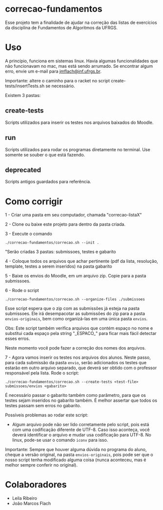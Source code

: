 # correcao-fundamentos

Esse projeto tem a finalidade de ajudar na correção das listas de exercícios da disciplina de Fundamentos de Algoritmos da UFRGS.

# Uso

A princípio, funciona em sistemas linux. Havia algumas funcionalidades que não funcionavam no mac, mas está sendo arrumado. Se encontrar algum erro, envie um e-mail para jmflach@inf.ufrgs.br.

Importante: altere o caminho para o racket no script create-tests/insertTests.sh se necessário.

Existem 3 pastas:

## create-tests

Scripts utilizados para inserir os testes nos arquivos baixados do Moodle.


## run

Scripts utilizados para rodar os programas diretamente no terminal. Use somente se souber o que está fazendo.


## deprecated

Scripts antigos guardados para referência.

# Como corrigir

1 - Criar uma pasta em seu computador, chamada "correcao-listaX"

2 - Clone ou baixe este projeto para dentro da pasta criada.

3 - Execute o comando

```
./correcao-fundamentos/correcao.sh --init .
```

"Serão criadas 3 pastas: submissoes, testes e gabarito

4 - Coloque todos os arquivos que achar pertinente (pdf da lista, resolução, template, testes a serem inseridos) na pasta gabarito

5 - Baixe os envios do Moodle, em um arquivo zip. Copie para a pasta submissoes.

6 - Rode o script

```
./correcao-fundamentos/correcao.sh --organize-files ./submissoes
```

Esse script espera que o zip com as submissões já esteja na pasta submissoes. Ele irá desempacotar as submissões do zip para a pasta `envios-originais`, bem como organizá-las em uma única pasta `envios`.

<!---Obs.: o script que faz a organização dos arquivos (correcao-fundamentos/organize-files/organize-files.sh) chama outro script (correcao-fundamentos/organize-files/fix-files.sh) que arruma alguns arquivos que eventualmente podem ter problemas, como: arquivo sem extensão, arquivo que outros scripts não conseguem ler (formatação diferente de UTF-8), etc. Porém essa tarefa é manual e, para cada arquivo que apresentar problema, deve-se adicionar neste script comandos para resolver.--->

Obs: Este script também verifica arquivos que contém espaço no nome e substitui cada espaço pela string "\_ESPACO\_" para ficar mais fácil detectar esses erros.

Neste momento você pode fazer a correção dos nomes dos arquivos.

7 - Agora vamos inserir os testes nos arquivos dos alunos. Neste passo, para cada submissão da pasta `envio`, serão adicionados os testes que estarão em outro arquivo separado, que deverá ser obtido com o professor responsável pela lista. Rode o script:

```
./correcao-fundamentos/correcao.sh --create-tests <test-file> submissoes/envios <gabarito>
```

É necessário passar o gabarito também como parâmetro, para que os testes sejam inseridos no gabarito também. É melhor assertar que todos os testes passam sem erros no gabarito.

Possíveis problemas ao rodar este script:

* Algum arquivo pode não ser lido corretamente pelo script, pois está com uma codificação diferente de UTF-8. Caso isso aconteça, você deverá identificar o arquivo e mudar usa codificação para UTF-8. No linux, pode-se usar o comando `iconv` para isso.



Importante: Sempre que houver alguma dúvida no programa do aluno, cheque a versão original, na pasta `envios-originais`, pois pode ser que o nosso script tenha modificado alguma coisa (nunca aconteceu, mas é melhor sempre conferir no original).




# Colaboradores

* Leila Ribeiro
* João Marcos Flach
